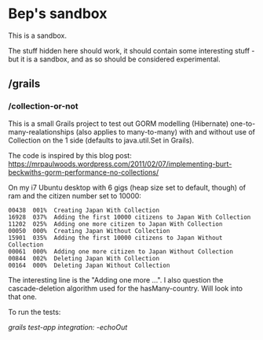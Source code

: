 Bep's sandbox
=============
This is a sandbox. 

The stuff hidden here should work, it should contain some interesting stuff - but it is a sandbox, and as so should be considered experimental.

/grails
-------

### /collection-or-not

This is a small Grails project to test out GORM modelling (Hibernate) one-to-many-realationships (also applies to many-to-many) with and without use of Collection on the 1 side (defaults to java.util.Set in Grails).

The code is inspired by this blog post: https://mrpaulwoods.wordpress.com/2011/02/07/implementing-burt-beckwiths-gorm-performance-no-collections/

On my i7 Ubuntu desktop with 6 gigs (heap size set to default, though) of ram and the citizen number set to 10000:

	00438  001%  Creating Japan With Collection
	16928  037%  Adding the first 10000 citizens to Japan With Collection
	11202  025%  Adding one more citizen to Japan With Collection
	00050  000%  Creating Japan Without Collection
	15901  035%  Adding the first 10000 citizens to Japan Without Collection
	00061  000%  Adding one more citizen to Japan Without Collection
	00844  002%  Deleting Japan With Collection
	00164  000%  Deleting Japan Without Collection

The interesting line is the "Adding one more ...". I also question the cascade-deletion algorithm used for the hasMany-country. Will look into that one.

To run the tests:

*grails test-app integration: -echoOut*

